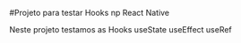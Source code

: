 #Projeto para testar Hooks np React Native

Neste projeto testamos as Hooks 
useState
useEffect
useRef